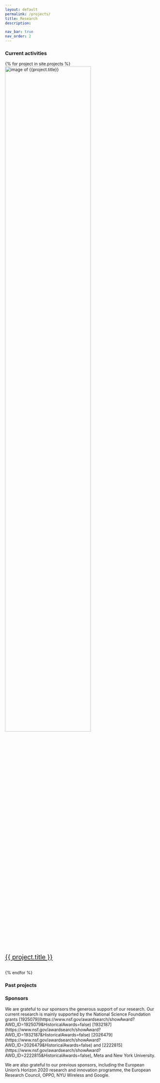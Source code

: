 ```yaml
---
layout: default
permalink: /projects/
title: Research
description: 

nav_bar: true
nav_order: 2
---
```


<h3>Current activities</h3>
<div class="row align-items-top justify-content-around">
    {% for project in site.projects  %}
    <div class="col-sm-12 col-md-6 col-lg-4 text-center" style="padding-bottom: 30px">
        <a href="{{ project.url }}">
        <div class="row align-items-top">
        <div class="col-sm-12">
            <img src="{{ project.image | prepend: '/assets/img/' | prepend: site.baseurl | prepend: site.url }}" alt="image of {{project.title}}" class="img-fluid" style="width:75%; height=auto">
        </div>
            <div class="col-sm-12" style="font-size: 1.3rem;">{{ project.title }}</div>
        </div>
        </a>
    </div>
    {% endfor %}
</div>
    
<!-- <div class="col-sm-12 col-md-6 col-lg-4">
        Model predictive control
    </div>
    <div class="col-sm-12 col-md-6 col-lg-4">
        Stochastic and risk-sensitive optimal control
    </div>
    <div class="col-sm-12 col-md-6 col-lg-4">
        Learning to control
    </div>
    <div class="col-sm-12 col-md-6 col-lg-4">
        5G robotics
    </div>
    <div class="col-sm-12 col-md-6 col-lg-4">
        Legged locomotiom
    </div>
    <div class="col-sm-12 col-md-6 col-lg-4">
        Robotic manipulation
    </div>
    <div class="col-sm-12 col-md-6 col-lg-4">
        Open Dynamic Robot Initiative
    </div>
    <div class="col-sm-12 col-md-6 col-lg-4">
        Socially responsible science
    </div> -->

<h3>Past projects</h3>


<h3>Sponsors</h3>
We are grateful to our sponsors the generous support of our research.
Our current research is mainly supported by the National Science Foundation grants
[1925079](https://www.nsf.gov/awardsearch/showAward?AWD_ID=1925079&HistoricalAwards=false)
[1932187](https://www.nsf.gov/awardsearch/showAward?AWD_ID=1932187&HistoricalAwards=false)
[2026479](https://www.nsf.gov/awardsearch/showAward?AWD_ID=2026479&HistoricalAwards=false)
and
[2222815](https://www.nsf.gov/awardsearch/showAward?AWD_ID=2222815&HistoricalAwards=false),
Meta and New York University.

We are also grateful to our previous sponsors, including the European Union’s Horizon 2020 research and innovation programme, the European Research Council,
OPPO, NYU Wireless and Google.